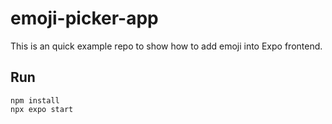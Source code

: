 # emoji-picker-app
This is an quick example repo to show how to add emoji into Expo frontend.

## Run
```
npm install
npx expo start
```
